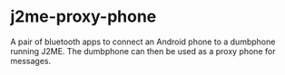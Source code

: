 # j2me-proxy-phone
A pair of bluetooth apps to connect an Android phone to a dumbphone running J2ME. The dumbphone can then be used as a proxy phone for messages.
